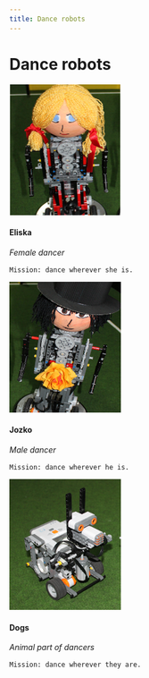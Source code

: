 ```yaml
---
title: Dance robots
---
```


# Dance robots
<!-- new robot -->
<div class="photo" markdown="1" id="eliska">

![Eliska](/img/robots/dance/eliska.png)

</div>

<div class="about" markdown="1">

#### Eliska 
*Female dancer* 

    Mission: dance wherever she is.

</div>

<div style='clear:both'></div>

<!-- new robot -->
<div class="photo" markdown="1" id="jozko">

![Jozko](/img/robots/dance/jozko.png)

</div>

<div class="about" markdown="1">

#### Jozko
*Male dancer* 

    Mission: dance wherever he is.

</div>

<div style='clear:both'></div>

<!-- new robot -->
<div class="photo" markdown="1" id="dogs">

![Jozko](/img/robots/dance/dogs.png)

</div>

<div class="about" markdown="1">

#### Dogs
*Animal part of dancers* 

    Mission: dance wherever they are.

</div>

<div style='clear:both'></div>
